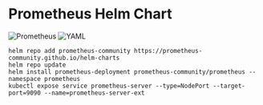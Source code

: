 # Prometheus Helm Chart

![Prometheus](https://img.shields.io/badge/Prometheus-E6522C?style=for-the-badge&logo=Prometheus&logoColor=white)
![YAML](https://img.shields.io/badge/yaml-%23ffffff.svg?style=for-the-badge&logo=yaml&logoColor=151515)

```shell
helm repo add prometheus-community https://prometheus-community.github.io/helm-charts
helm repo update
helm install prometheus-deployment prometheus-community/prometheus --namespace prometheus
kubectl expose service prometheus-server --type=NodePort --target-port=9090 --name=prometheus-server-ext
```